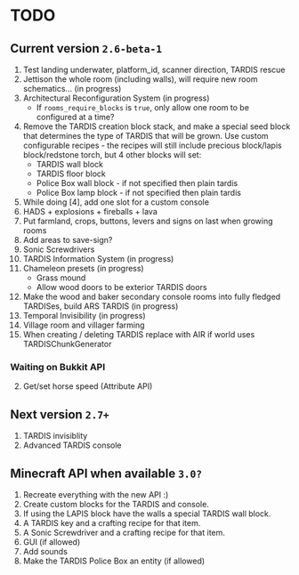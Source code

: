 # TODO

## Current version `2.6-beta-1`
1. Test landing underwater, platform_id, scanner direction, TARDIS rescue
2. Jettison the whole room (including walls), will require new room schematics... (in progress)
3. Architectural Reconfiguration System (in progress)
    * If `rooms_require_blocks` is `true`, only allow one room to be configured at a time?
4. Remove the TARDIS creation block stack, and make a special seed block that determines the type of TARDIS that will be grown. Use custom configurable recipes - the recipes will still include precious block/lapis block/redstone torch, but 4 other blocks will set:
    * TARDIS wall block
    * TARDIS floor block
    * Police Box wall block - if not specified then plain tardis
    * Police Box lamp block - if not specified then plain tardis
5. While doing [4], add one slot for a custom console
6. HADS + explosions + fireballs + lava
7. Put farmland, crops, buttons, levers and signs on last when growing rooms
8. Add areas to save-sign?
9. Sonic Screwdrivers
10. TARDIS Information System (in progress)
11. Chameleon presets (in progress)
    * Grass mound
    * Allow wood doors to be exterior TARDIS doors
12. Make the wood and baker secondary console rooms into fully fledged TARDISes, build ARS TARDIS (in progress)
13. Temporal Invisibility (in progress)
14. Village room and villager farming
15. When creating / deleting TARDIS replace with AIR if world uses TARDISChunkGenerator

### Waiting on Bukkit API
2. Get/set horse speed (Attribute API)

## Next version `2.7+`
1. TARDIS invisiblity
2. Advanced TARDIS console

## Minecraft API when available `3.0?`
1. Recreate everything with the new API :)
2. Create custom blocks for the TARDIS and console.
3. If using the LAPIS block have the walls a special TARDIS wall block.
4. A TARDIS key and a crafting recipe for that item.
5. A Sonic Screwdriver and a crafting recipe for that item.
6. GUI (if allowed)
7. Add sounds
8. Make the TARDIS Police Box an entity (if allowed)
